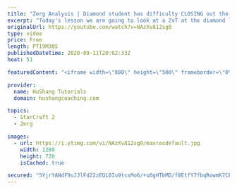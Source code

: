 ```yaml
---
title: "Zerg Analysis | Diamond student has difficulty CLOSING out the MATCH [Starcraft 2]"
excerpt: "Today's lesson we are going to look at a ZvT at the diamond level focusing on the Zerg Analysis. The zerg manages to get into a very strong position but has difficulty closing it out. Let's learn how we can approach this scenario better!  Zerg Analysis | Diamond student has difficulty CLOSING out the"
originalUrl: https://youtube.com/watch?v=NAzXv812sg0
type: video
price: Free
length: PT19M30S
publishedDateTime: 2020-09-11T20:02:33Z
heat: 51

featuredContent: "<iframe width=\"800\" height=\"500\" frameborder=\"0\" src=\"https://www.youtube.com/embed/NAzXv812sg0\" allow=\"accelerometer; autoplay; encrypted-media; gyroscope; picture-in-picture\" allowfullscreen></iframe>"

provider:
  name: HuShang Tutorials
  domain: hushangcoaching.com

topics:
  - StarCraft 2
  - Zerg

images:
  - url: https://i.ytimg.com/vi/NAzXv812sg0/maxresdefault.jpg
    width: 1280
    height: 720
    isCached: true

secured: "5YjrYANdF9uJJlFd22zEQL0Iu9tcsMo6/+u6gHTbMD/f8EtfY7fbqRowmK7CEQqRCQCcFaVzgqHKT+Op5+8KhpF+oZjpCaKtK9RtWmNBuxsRRWROtZt5+OvkowErBBi3Nsxk8ratk6Jn1yXJI1Umf/sGEplxebFpx7I/naxHjXJg+MkSxdngBRuqLz3o/KHhyPASF8cAebvfyx/1CxxkvlHWIKG706PiiFqpssDH0BxseXcvcpiOCqfTUwQqLM9dWEZExH0qSfoCpF1HJ78SyxwbDCWE8nJSb9k3FL+gwUR7ZSqfgLV4DXHqj3svaP87YafPV23J6n+6G/p+cgyciX7IdTPPYf9MWLIN8dJmDwL/P5sW2RQWSOWtKy9Wj1ZeAXqiYtyrImueIJ5k5OZu0b+SakRUs9aG+AXyYLI7lYc=;K1A/q81A8t8IyumcMSRWcQ=="
---
```


